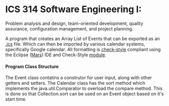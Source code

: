 # ICS 314 Software Engineering I:
Problem analysis and design, team-oriented development, quality assurance, configuration management, and project planning.

A program that creates an Array List of Events that can be exported as an [.ics](https://en.wikipedia.org/wiki/ICalendar "iCalendar") file. Which can then be imported by various calendar systems, specifically Google calendar.
All formatting is [check-style](https://en.wikipedia.org/wiki/Checkstyle "Chekcstyle") compliant using the Eclipse ([Mars](https://www.eclipse.org/mars/ "Mars")) IDE and Check-Style [module](http://checkstyle.sourceforge.net/config.html "module").

#### Program Class Structure
The Event class contatins a construtor for user input, along with other getters and setters. The Calendar class has the sort method which implements the java.util.Comparator to overload the compare method. This is done so that Collection.sort can be used on an Event object based on it's start time.
